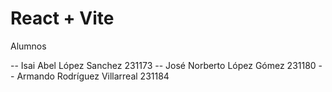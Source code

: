# React + Vite

Alumnos

-- Isai Abel López Sanchez		231173
-- José Norberto López Gómez	231180
-- Armando Rodríguez Villarreal	231184
